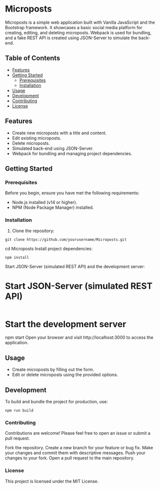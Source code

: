 # Microposts

Microposts is a simple web application built with Vanilla JavaScript and the Bootstrap framework. It showcases a basic social media platform for creating, editing, and deleting microposts. Webpack is used for bundling, and a fake REST API is created using JSON-Server to simulate the back-end.

## Table of Contents

- [Features](#features)
- [Getting Started](#getting-started)
  - [Prerequisites](#prerequisites)
  - [Installation](#installation)
- [Usage](#usage)
- [Development](#development)
- [Contributing](#contributing)
- [License](#license)

## Features

- Create new microposts with a title and content.
- Edit existing microposts.
- Delete microposts.
- Simulated back-end using JSON-Server.
- Webpack for bundling and managing project dependencies.

## Getting Started

### Prerequisites

Before you begin, ensure you have met the following requirements:

- Node.js installed (v14 or higher).
- NPM (Node Package Manager) installed.

### Installation

1. Clone the repository:
```
git clone https://github.com/yourusername/Microposts.git
```
cd Microposts
Install project dependencies:
```
npm install
```
Start JSON-Server (simulated REST API) and the development server:
# Start JSON-Server (simulated REST API)
``` npm run json:server
```

# Start the development server
npm start
Open your browser and visit http://localhost:3000 to access the application.

## Usage


- Create microposts by filling out the form.
- Edit or delete microposts using the provided options.

## Development

To build and bundle the project for production, use:

```
npm run build
```
### Contributing

Contributions are welcome! Please feel free to open an issue or submit a pull request.

Fork the repository.
Create a new branch for your feature or bug fix.
Make your changes and commit them with descriptive messages.
Push your changes to your fork.
Open a pull request to the main repository.

### License

This project is licensed under the MIT License.

